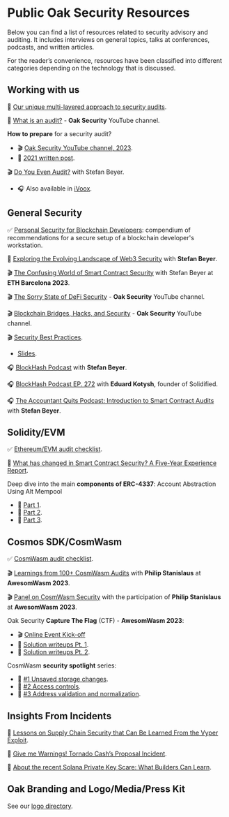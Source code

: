 # Public Oak Security Resources

Below you can find a list of resources related to security advisory and auditing. It includes interviews on general topics, talks at conferences, podcasts, and written articles.

For the reader’s convenience, resources have been classified into different categories depending on the technology that is discussed.


## Working with us

📄 [Our unique multi-layered approach to security audits](https://medium.com/oak-security/there-is-no-perfect-methodology-our-unique-multi-layered-approach-to-security-audits-15e6a9fc7c0f).

📄 [What is an audit?](https://youtu.be/Z-uFw4qhFR0) - **Oak Security** YouTube channel.

**How to prepare** for a security audit?
- 🎬 [Oak Security YouTube channel, 2023](https://youtu.be/uC_s2vtnsKk).
- 📄 [2021 written post](https://medium.com/oak-security/how-to-prepare-for-a-blockchain-security-audit-6da3c1ad1683).

🎬 [Do You Even Audit?](https://www.youtube.com/watch?v=o4ZvxwH9Cd8) with Stefan Beyer.
- 🎧 Also available in [iVoox](https://www.ivoox.com/stefan-beyer-do-you-even-audit-audios-mp3_rf_113658892_1.html).


## General Security

✅ [Personal Security for Blockchain Developers](https://github.com/oak-security/resources/blob/main/docs/Personal%20Security%20Guidelines%20for%20Blockchain%20developers.pdf): compendium of recommendations for a secure setup of a blockchain developer's workstation.

📄 [Exploring the Evolving Landscape of Web3 Security](https://www.linkedin.com/pulse/exploring-evolving-landscape-web3-security-stefan-beyer/)  with **Stefan Beyer**.

🎬 [The Confusing World of Smart Contract Security](https://www.youtube.com/watch?v=iPFZcsQ2Jeg&t=1835s) with Stefan Beyer at **ETH Barcelona 2023**.

🎬 [The Sorry State of DeFi Security](https://youtu.be/w7M0e1hg0FE) - **Oak Security** YouTube channel.

🎬 [Blockchain Bridges, Hacks, and Security](https://youtu.be/grmzAU1Ae4Q) - **Oak Security** YouTube channel.

🎬 [Security Best Practices](https://www.youtube.com/watch?v=a9ScoOIXxXc).
- [Slides](https://github.com/oak-security/resources/blob/main/docs/Smart%20Contract%20Security.pdf).

🎧 [BlockHash Podcast](https://www.youtube.com/watch?v=CYbaC6ioyAY) with **Stefan Beyer**.

🎧 [BlockHash Podcast EP. 272](https://www.youtube.com/watch?v=q3r4IDfENzM) with **Eduard Kotysh**, founder of Solidified.

🎧 [The Accountant Quits Podcast: Introduction to Smart Contract Audits](https://www.theaccountantquits.com/podcast/on-smart-contract-audits) with **Stefan Beyer**.


## Solidity/EVM

✅ [Ethereum/EVM audit checklist](https://github.com/oak-security/resources/blob/main/checklists/Ethereum%20Smart%20Contract%20Audit%20Checklist.pdf).

📄 [What has changed in Smart Contract Security? A Five-Year Experience Report](https://medium.com/oak-security/what-has-changed-in-smart-contract-security-a-five-year-experience-report-daab68bbf65c).

Deep dive into the main **components of ERC-4337**: Account Abstraction Using Alt Mempool
- 📄 [Part 1](https://medium.com/oak-security/a-deep-dive-into-the-main-components-of-erc-4337-account-abstraction-using-alt-mempool-part-1-3a1ed1bd3a9b).
- 📄 [Part 2](https://medium.com/oak-security/a-deep-dive-into-the-main-components-of-erc-4337-account-abstraction-using-alt-mempool-part-2-0c62617d9ebe).
- 📄 [Part 3](https://medium.com/oak-security/a-deep-dive-into-the-main-components-of-erc-4337-account-abstraction-using-alt-mempool-part-3-6d721ff45f5f).


## Cosmos SDK/CosmWasm

✅ [CosmWasm audit checklist](https://github.com/oak-security/resources/blob/main/checklists/CosmWasm%20Smart%20Contract%20Audit%20Checklist.pdf).

🎬 [Learnings from 100+ CosmWasm Audits](https://www.youtube.com/watch?v=9rOjEnolxWQ) with **Philip Stanislaus** at **AwesomWasm 2023**.

🎬 [Panel on CosmWasm Security](https://youtu.be/VNwoLZZSoYs?feature=shared&t=8415) with the participation of **Philip Stanislaus** at **AwesomWasm 2023**.

Oak Security **Capture The Flag** (CTF) - **AwesomWasm 2023**:
- 🎬 [Online Event Kick-off](https://youtube.com/live/YIb3UsLxlbQ)
- 📄 [Solution️ writeups Pt. 1](https://medium.com/oak-security/capture-the-flag-%EF%B8%8Fwriteups-awesomwasm-2023-pt-1-a40c6e506b49).
- 📄 [Solution️ writeups Pt. 2](https://medium.com/oak-security/capture-the-flag-%EF%B8%8Fwriteups-awesomwasm-2023-pt-2-cb3e9b297c0).

CosmWasm **security spotlight** series:
- 📄 [#1 Unsaved storage changes](https://medium.com/oak-security/cosmwasm-security-spotlight-1-cba294b27ea2).
- 📄 [#2 Access controls](https://medium.com/oak-security/cosmwasm-security-spotlight-2-3b8abeb066a1).
- 📄 [#3 Address validation and normalization](https://medium.com/oak-security/cosmwasm-security-spotlight-3-2b11f36fd61).


## Insights From Incidents

📄 [Lessons on Supply Chain Security that Can Be Learned From the Vyper Exploit](https://medium.com/oak-security/lessons-on-supply-chain-security-that-can-be-learned-from-the-vyper-exploit-50f8e1e4b154).

📄 [Give me Warnings! Tornado Cash’s Proposal Incident](https://medium.com/oak-security/give-me-warnings-tornado-cashs-proposal-incident-e70d125aa52c).

📄 [About the recent Solana Private Key Scare: What Builders Can Learn](https://medium.com/oak-security/about-the-recent-solana-private-key-scare-what-builders-can-learn-ed66bdfad0b6).


## Oak Branding and Logo/Media/Press Kit

See our [logo directory](./oak-logo/README.md).
